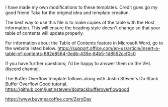 I have made my own modifications to these templates.
Credit goes go my good friend Taka for the original idea and template creation.

The best way to use this file is to make copies of the table with the Host information.  This will ensure the heading style doesn't change so that your table of contents will update properly.

For information about the Table of Contents feature in Microsoft Word, go to the website listed below.
https://support.office.com/en-us/article/insert-a-table-of-contents-882e8564-0edb-435e-84b5-1d8552ccf0c0

If you have further questions; I'd be happy to answer them on the VHL discord channel.

The Buffer Overflow template follows along with Justin Steven's Do Stack Buffer Overflow Good tutorial.  https://github.com/justinsteven/dostackbufferoverflowgood

https://www.buymeacoffee.com/ZeroDay
